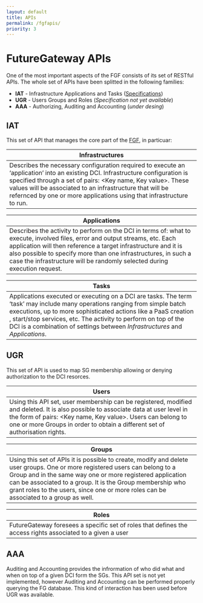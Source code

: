 ```yaml
---
layout: default
title: APIs
permalink: /fgfapis/
priority: 3
---
```


# FutureGateway APIs
One of the most important aspects of the FGF consists of its set of RESTful APIs.
The whole set of APIs have been splitted in the following families:

* **IAT** - Infrastructure Applications and Tasks ([Specifications](http://docs.fgapis.apiary.io/#))
* **UGR** - Users Groups and Roles (_Specification not yet available_)
* **AAA** - Authorizing, Auditing and Accounting (*under desing*)

## IAT
This set of API that manages the core part of the [FGF], in particuar:

|**Infrastructures**|
|---|
|Describes the necessary configuration required to execute an ‘application’ into an existing DCI. Infrastructure configuration is specified through a set of pairs: <Key name, Key value>. These values will be associated to an infrastructure that will be refernced by one or more applications using that infrastructure to run.|

|**Applications**|
|---|
|Describes the activity to perform on the DCI in terms of: what to execute, involved files, error and output streams, etc. Each application will then reference a target infrastructure and it is also possible to specify more than one infrastructures, in such a case the infrastructure will be randomly selected during execution request.|

|**Tasks**|
|---|
|Applications executed or executing on a DCI are tasks. The term ‘task’ may include many operations ranging from simple batch executions, up to more sophisticated actions like a PaaS creation , start/stop services, etc. The activity to perform on top of the DCI is a combination of settings between _Infrastructures_ and _Applications_.

## UGR
This set of API is used to map SG membership allowing or denying authorization to the DCI resorces.

|**Users**|
|---|
|Using this API set, user membership can be registered, modified and deleted. It is also possible to associate data at user level in the form of pairs:  <Key name, Key value>. Users can belong to one or more Groups in order to obtain a different set of authorisation rights.|

|**Groups**|
|---|
|Using this set of APIs it is possible to create, modify and delete user groups. One or more registered users can belong to a Group and in the same way one or more registered application can be associated to a group. It is the Group membership who grant roles to the users, since one or more roles can be associated to a group as well.|

|**Roles**|
|---|
|FutureGateway foresees a specific set of roles that defines the access rights associated to a given a user|


## AAA
Auditing and Accounting provides the infrormation of who did what and when on top of a given DCI form the SGs. This API set is not yet implemented, however Auditing and Accounting can be performed properly querying the FG database. This kind of interaction has been used before UGR was available.



[FGF]: https://github.com/FutureGatewayFramework